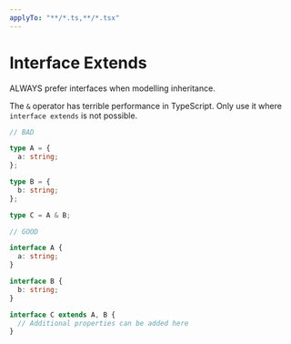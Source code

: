 ```yaml
---
applyTo: "**/*.ts,**/*.tsx"
---
```


# Interface Extends

ALWAYS prefer interfaces when modelling inheritance.

The `&` operator has terrible performance in TypeScript. Only use it where
`interface extends` is not possible.

```ts
// BAD

type A = {
  a: string;
};

type B = {
  b: string;
};

type C = A & B;
```

```ts
// GOOD

interface A {
  a: string;
}

interface B {
  b: string;
}

interface C extends A, B {
  // Additional properties can be added here
}
```
